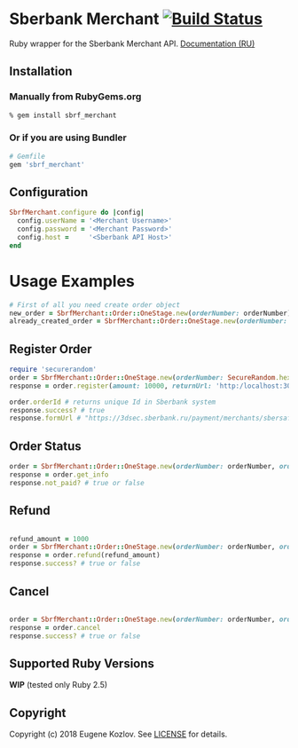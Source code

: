 # Sberbank Merchant [![Build Status](https://travis-ci.org/abstractart/sbrf_merchant.svg?branch=master)](https://travis-ci.org/abstractart/sbrf_merchant)
Ruby wrapper for the Sberbank Merchant API. [Documentation (RU)](https://securepayments.sberbank.ru/wiki/doku.php/integration:api:start)
## Installation

### Manually from RubyGems.org ###

```sh
% gem install sbrf_merchant
```

### Or if you are using Bundler ###

```ruby
# Gemfile
gem 'sbrf_merchant'
```

## Configuration

```ruby
SbrfMerchant.configure do |config|
  config.userName = '<Merchant Username>'
  config.password = '<Merchant Password>'
  config.host =     '<Sberbank API Host>'
end
```

# Usage Examples
```ruby
# First of all you need create order object
new_order = SbrfMerchant::Order::OneStage.new(orderNumber: orderNumber)
already_created_order = SbrfMerchant::Order::OneStage.new(orderNumber: orderNumber, orderId: orderId)
```
## Register Order
```ruby
require 'securerandom'
order = SbrfMerchant::Order::OneStage.new(orderNumber: SecureRandom.hex)
response = order.register(amount: 10000, returnUrl: 'http:/localhost:3000')

order.orderId # returns unique Id in Sberbank system
response.success? # true
response.formUrl # "https://3dsec.sberbank.ru/payment/merchants/sbersafe/payment_ru.html?mdOrder=<orderId>"
```
## Order Status
```ruby
order = SbrfMerchant::Order::OneStage.new(orderNumber: orderNumber, orderId: orderId)
response = order.get_info
response.not_paid? # true or false
```
## Refund
```ruby

refund_amount = 1000
order = SbrfMerchant::Order::OneStage.new(orderNumber: orderNumber, orderId: orderId)
response = order.refund(refund_amount)
response.success? # true or false
```
## Cancel
```ruby

order = SbrfMerchant::Order::OneStage.new(orderNumber: orderNumber, orderId: orderId)
response = order.cancel
response.success? # true or false
  ```
## Supported Ruby Versions
**WIP** (tested only Ruby 2.5)

## Copyright
Copyright (c) 2018 Eugene Kozlov. See [LICENSE][] for details.

[license]: LICENSE.md
